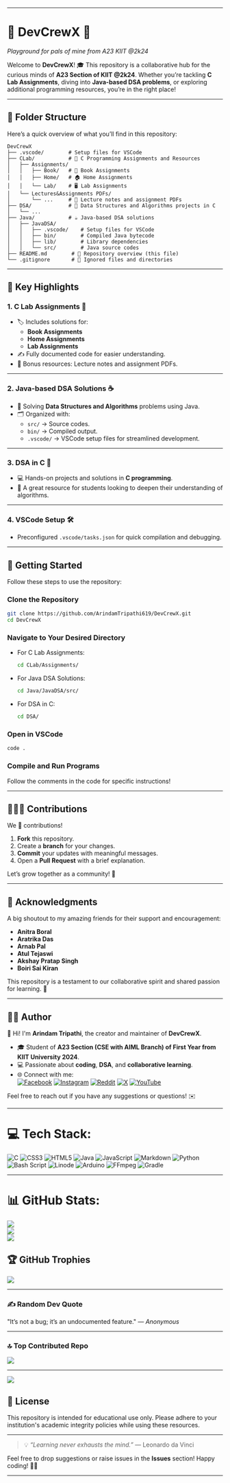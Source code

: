 
---

# 🌟 **DevCrewX** 🌟  
*Playground for pals of mine from A23 KIIT @2k24*  

Welcome to **DevCrewX**! 🎓 This repository is a collaborative hub for the curious minds of **A23 Section of KIIT @2k24**. Whether you’re tackling **C Lab Assignments**, diving into **Java-based DSA problems**, or exploring additional programming resources, you’re in the right place!  

---

## 📂 **Folder Structure**  

Here’s a quick overview of what you’ll find in this repository:  

```
DevCrewX  
├── .vscode/        # Setup files for VSCode  
├── CLab/           # 🚀 C Programming Assignments and Resources  
│   ├── Assignments/  
│   │   ├── Book/   # 📘 Book Assignments  
│   │   ├── Home/   # 🏠 Home Assignments  
│   │   └── Lab/    # 🖥️ Lab Assignments  
│   └── Lectures&Assignments PDFs/  
│       └── ...     # 📄 Lecture notes and assignment PDFs  
├── DSA/            # 🧠 Data Structures and Algorithms projects in C  
│   └── ...  
├── Java/           # ☕ Java-based DSA solutions  
│   ├── JavaDSA/  
│   │   ├── .vscode/    # Setup files for VSCode  
│   │   ├── bin/        # Compiled Java bytecode  
│   │   ├── lib/        # Library dependencies  
│   │   └── src/        # Java source codes  
├── README.md        # 📖 Repository overview (this file)  
└── .gitignore       # 🚫 Ignored files and directories  
```  

---

## 🔑 **Key Highlights**

### 1. **C Lab Assignments** 📘  
- 🏷️ Includes solutions for:
  - **Book Assignments**  
  - **Home Assignments**  
  - **Lab Assignments**  
- ✍️ Fully documented code for easier understanding.  
- 📄 Bonus resources: Lecture notes and assignment PDFs.  

---

### 2. **Java-based DSA Solutions** ☕  
- 🔨 Solving **Data Structures and Algorithms** problems using Java.  
- 🗂️ Organized with:
  - `src/` → Source codes.  
  - `bin/` → Compiled output.  
  - `.vscode/` → VSCode setup files for streamlined development.  

---

### 3. **DSA in C** 🧠  
- 💻 Hands-on projects and solutions in **C programming**.  
- 🌟 A great resource for students looking to deepen their understanding of algorithms.  

---

### 4. **VSCode Setup** 🛠️  
- Preconfigured `.vscode/tasks.json` for quick compilation and debugging.  

---

## 🚀 **Getting Started**  

Follow these steps to use the repository:  

### **Clone the Repository**  
```bash  
git clone https://github.com/ArindamTripathi619/DevCrewX.git  
cd DevCrewX  
```  

### **Navigate to Your Desired Directory**  
- For C Lab Assignments:  
  ```bash  
  cd CLab/Assignments/  
  ```  
- For Java DSA Solutions:  
  ```bash  
  cd Java/JavaDSA/src/  
  ```  
- For DSA in C:  
  ```bash  
  cd DSA/  
  ```  

### **Open in VSCode**  
```bash  
code .  
```  

### **Compile and Run Programs**  
Follow the comments in the code for specific instructions!  

---

## 🧑‍🤝‍🧑 **Contributions**  

We 💖 contributions!  

1. **Fork** this repository.  
2. Create a **branch** for your changes.  
3. **Commit** your updates with meaningful messages.  
4. Open a **Pull Request** with a brief explanation.  

Let’s grow together as a community! 🚀  

---

## 🎉 **Acknowledgments**  

A big shoutout to my amazing friends for their support and encouragement:  
- **Anitra Boral**  
- **Aratrika Das**  
- **Arnab Pal**  
- **Atul Tejaswi**  
- **Akshay Pratap Singh**  
- **Boiri Sai Kiran**  

This repository is a testament to our collaborative spirit and shared passion for learning. 🙌  

---

## 👨‍💻 **Author**  

👋 Hi! I'm **Arindam Tripathi**, the creator and maintainer of **DevCrewX**.  
- 🎓 Student of **A23 Section (CSE with AIML Branch) of First Year from KIIT University 2024**.  
- 💻 Passionate about **coding**, **DSA**, and **collaborative learning**.  
- 🌐 Connect with me:  
  [![Facebook](https://img.shields.io/badge/Facebook-%231877F2.svg?logo=Facebook&logoColor=white)](https://facebook.com/arindam.tripathi.180) [![Instagram](https://img.shields.io/badge/Instagram-%23E4405F.svg?logo=Instagram&logoColor=white)](https://instagram.com/aritri619) [![Reddit](https://img.shields.io/badge/Reddit-%23FF4500.svg?logo=Reddit&logoColor=white)](https://reddit.com/user/u/Classic-Cap5704) [![X](https://img.shields.io/badge/X-black.svg?logo=X&logoColor=white)](https://x.com/ArindamTripat11) [![YouTube](https://img.shields.io/badge/YouTube-%23FF0000.svg?logo=YouTube&logoColor=white)](https://youtube.com/@@arindamtripathi4602)

Feel free to reach out if you have any suggestions or questions! ✉️  

---

# 💻 Tech Stack:
![C](https://img.shields.io/badge/c-%2300599C.svg?style=for-the-badge&logo=c&logoColor=white) ![CSS3](https://img.shields.io/badge/css3-%231572B6.svg?style=for-the-badge&logo=css3&logoColor=white) ![HTML5](https://img.shields.io/badge/html5-%23E34F26.svg?style=for-the-badge&logo=html5&logoColor=white) ![Java](https://img.shields.io/badge/java-%23ED8B00.svg?style=for-the-badge&logo=openjdk&logoColor=white) ![JavaScript](https://img.shields.io/badge/javascript-%23323330.svg?style=for-the-badge&logo=javascript&logoColor=%23F7DF1E) ![Markdown](https://img.shields.io/badge/markdown-%23000000.svg?style=for-the-badge&logo=markdown&logoColor=white) ![Python](https://img.shields.io/badge/python-3670A0?style=for-the-badge&logo=python&logoColor=ffdd54) ![Bash Script](https://img.shields.io/badge/bash_script-%23121011.svg?style=for-the-badge&logo=gnu-bash&logoColor=white) ![Linode](https://img.shields.io/badge/linode-00A95C?style=for-the-badge&logo=linode&logoColor=white) ![Arduino](https://img.shields.io/badge/-Arduino-00979D?style=for-the-badge&logo=Arduino&logoColor=white) ![FFmpeg](https://shields.io/badge/FFmpeg-%23171717.svg?logo=ffmpeg&style=for-the-badge&labelColor=171717&logoColor=5cb85c) ![Gradle](https://img.shields.io/badge/Gradle-02303A.svg?style=for-the-badge&logo=Gradle&logoColor=white)

---

# 📊 GitHub Stats:
![](https://github-readme-stats.vercel.app/api?username=ArindamTripathi619&theme=radical&hide_border=false&include_all_commits=true&count_private=true)<br/>
![](https://github-readme-streak-stats.herokuapp.com/?user=ArindamTripathi619&theme=radical&hide_border=false)<br/>
![](https://github-readme-stats.vercel.app/api/top-langs/?username=ArindamTripathi619&theme=radical&hide_border=false&include_all_commits=true&count_private=true&layout=compact)

## 🏆 GitHub Trophies
![](https://github-profile-trophy.vercel.app/?username=ArindamTripathi619&theme=radical&no-frame=false&no-bg=true&margin-w=4)

---

### ✍️ Random Dev Quote
"It’s not a bug; it’s an undocumented feature." ― *Anonymous*

---

### 🔝 Top Contributed Repo
![](https://github-contributor-stats.vercel.app/api?username=ArindamTripathi619&limit=5&theme=dark&combine_all_yearly_contributions=true)

---
[![](https://visitcount.itsvg.in/api?id=ArindamTripathi619&icon=0&color=0)](https://visitcount.itsvg.in)

## 📜 **License**  

This repository is intended for educational use only. Please adhere to your institution's academic integrity policies while using these resources.  

---

> 💡 *“Learning never exhausts the mind.”* — Leonardo da Vinci  

Feel free to drop suggestions or raise issues in the **Issues** section! Happy coding! 🚀✨  

---  
